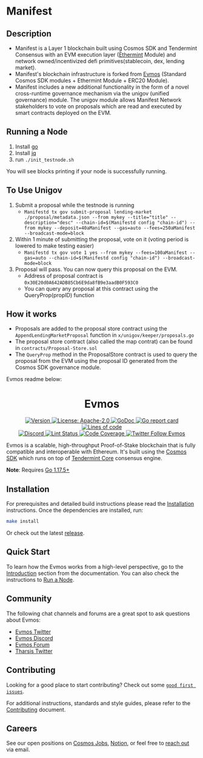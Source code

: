 <!--
parent:
  order: false
-->
# Manifest
## Description
- Manifest is a Layer 1 blockchain built using Cosmos SDK and Tendermint Consensus with an EVM execution layer ([Ethermint](https://github.com/tharsis/ethermint) Module) and network owned/incentivized defi primitives(stablecoin, dex, lending market).
- Manifest's blockchain infrastructure is forked from [Evmos](https://github.com/tharsis/evmos) (Standard Cosmos SDK modules + Ethermint Module + ERC20 Module). 
- Manifest includes a new additional functionality in the form of a novel cross-runtime governance mechanism via the unigov (unified governance) module. The unigov module allows Manifest Network stakeholders to vote on proposals which are read and executed by smart contracts deployed on the EVM.

## Running a Node
1. Install [go](https://go.dev/doc/install)
2. Install [jq](https://stedolan.github.io/jq/download/)
3. run `./init_testnode.sh`

You will see blocks printing if your node is successfully running. 

## To Use Unigov
1. Submit a proposal while the testnode is running
    - `Manifestd tx gov submit-proposal lending-market ./proposal/metadata.json --from mykey --title="title" --description="desc" --chain-id=$(Manifestd config "chain-id") --from mykey --deposit=40aManifest --gas=auto --fees=250aManifest --broadcast-mode=block`
2. Within 1 minute of submitting the proposal, vote on it (voting period is lowered to make testing easier)
    - `Manifestd tx gov vote 1 yes --from mykey --fees=100aManifest --gas=auto --chain-id=$(Manifestd config "chain-id") --broadcast-mode=block`
3. Proposal will pass. You can now query this proposal on the EVM. 
    - Address of proposal contract is `0x30E20d0A642ADB85Cb6E9da8fB9e3aadB0F593C0`
    - You can query any proposal at this contract using the QueryProp(propID) function

## How it works
- Proposals are added to the proposal store contract using the `AppendLendingMarketProposal` function in `x/unigov/keeper/proposals.go`
- The proposal store contract (also called the map contrat) can be found in `contracts/Proposal-Store.sol`
- The `QueryProp` method in the ProposalStore contract is used to query the proposal from the EVM using the proposal ID generated from the Cosmos SDK governance module. 


Evmos readme below:


<div align="center">
  <h1> Evmos </h1>
</div>

<!-- TODO: add banner -->
<!-- ![banner](docs/ethermint.jpg) -->

<div align="center">
  <a href="https://github.com/tharsis/evmos/releases/latest">
    <img alt="Version" src="https://img.shields.io/github/tag/tharsis/evmos.svg" />
  </a>
  <a href="https://github.com/tharsis/evmos/blob/main/LICENSE">
    <img alt="License: Apache-2.0" src="https://img.shields.io/github/license/tharsis/evmos.svg" />
  </a>
  <a href="https://pkg.go.dev/github.com/tharsis/evmos">
    <img alt="GoDoc" src="https://godoc.org/github.com/tharsis/evmos?status.svg" />
  </a>
  <a href="https://goreportcard.com/report/github.com/tharsis/evmos">
    <img alt="Go report card" src="https://goreportcard.com/badge/github.com/tharsis/evmos"/>
  </a>
  <a href="https://bestpractices.coreinfrastructure.org/projects/5018">
    <img alt="Lines of code" src="https://img.shields.io/tokei/lines/github/tharsis/evmos">
  </a>
</div>
<div align="center">
  <a href="https://discord.gg/evmos">
    <img alt="Discord" src="https://img.shields.io/discord/809048090249134080.svg" />
  </a>
  <a href="https://github.com/tharsis/evmos/actions?query=branch%3Amain+workflow%3ALint">
    <img alt="Lint Status" src="https://github.com/tharsis/evmos/actions/workflows/lint.yml/badge.svg?branch=main" />
  </a>
  <a href="https://codecov.io/gh/tharsis/evmos">
    <img alt="Code Coverage" src="https://codecov.io/gh/tharsis/evmos/branch/main/graph/badge.svg" />
  </a>
  <a href="https://twitter.com/EvmosOrg">
    <img alt="Twitter Follow Evmos" src="https://img.shields.io/twitter/follow/EvmosOrg"/>
  </a>
</div>

Evmos is a scalable, high-throughput Proof-of-Stake blockchain that is fully compatible and
interoperable with Ethereum. It's built using the [Cosmos SDK](https://github.com/cosmos/cosmos-sdk/) which runs on top of [Tendermint Core](https://github.com/tendermint/tendermint) consensus engine.

**Note**: Requires [Go 1.17.5+](https://golang.org/dl/)

## Installation

For prerequisites and detailed build instructions please read the [Installation](https://evmos.dev/quickstart/installation.html) instructions. Once the dependencies are installed, run:

```bash
make install
```

Or check out the latest [release](https://github.com/tharsis/evmos/releases).

## Quick Start

To learn how the Evmos works from a high-level perspective, go to the [Introduction](https://evmos.dev/intro/overview.html) section from the documentation. You can also check the instructions to [Run a Node](https://evmos.dev/quickstart/run_node.html).

## Community

The following chat channels and forums are a great spot to ask questions about Evmos:

- [Evmos Twitter](https://twitter.com/EvmosOrg)
- [Evmos Discord](https://discord.gg/evmos)
- [Evmos Forum](https://commonwealth.im/evmos)
- [Tharsis Twitter](https://twitter.com/TharsisHQ)

## Contributing

Looking for a good place to start contributing? Check out some [`good first issues`](https://github.com/tharsis/evmos/issues?q=is%3Aopen+is%3Aissue+label%3A%22good+first+issue%22).

For additional instructions, standards and style guides, please refer to the [Contributing](./CONTRIBUTING.md) document.

## Careers

See our open positions on [Cosmos Jobs](https://jobs.cosmos.network/project/evmos-d0sk1uxuh-remote/), [Notion](https://tharsis.notion.site), or feel free to [reach out](mailto:careers@thars.is) via email.

